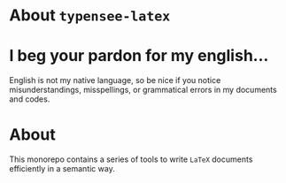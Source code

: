 About `typensee-latex`
======================


I beg your pardon for my english...
===================================

English is not my native language, so be nice if you notice misunderstandings, misspellings, or grammatical errors in my documents and codes.


About
=====

This monorepo contains a series of tools to write `LaTeX` documents efficiently in a semantic way.


<!-- :monorepo-content-START: -->
<!-- :monorepo-content-END: -->


<!-- :version-START: -->
<!-- :version-END: -->
